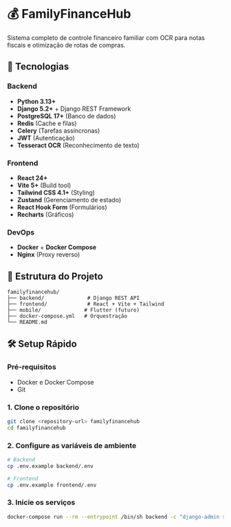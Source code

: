 # 💰 FamilyFinanceHub

Sistema completo de controle financeiro familiar com OCR para notas fiscais e otimização de rotas de compras.

## 🚀 Tecnologias

### Backend
- **Python 3.13+**
- **Django 5.2+** + Django REST Framework
- **PostgreSQL 17+** (Banco de dados)
- **Redis** (Cache e filas)
- **Celery** (Tarefas assíncronas)
- **JWT** (Autenticação)
- **Tesseract OCR** (Reconhecimento de texto)

### Frontend
- **React 24+**
- **Vite 5+** (Build tool)
- **Tailwind CSS 4.1+** (Styling)
- **Zustand** (Gerenciamento de estado)
- **React Hook Form** (Formulários)
- **Recharts** (Gráficos)

### DevOps
- **Docker** + **Docker Compose**
- **Nginx** (Proxy reverso)

## 📁 Estrutura do Projeto

```
familyfinancehub/
├── backend/              # Django REST API
├── frontend/             # React + Vite + Tailwind
├── mobile/              # Flutter (futuro)
├── docker-compose.yml   # Orquestração
└── README.md
```

## 🛠️ Setup Rápido

### Pré-requisitos
- Docker e Docker Compose
- Git

### 1. Clone o repositório
```bash
git clone <repository-url> familyfinancehub
cd familyfinancehub
```

### 2. Configure as variáveis de ambiente
```bash
# Backend
cp .env.example backend/.env

# Frontend
cp .env.example frontend/.env
```

### 3. Inicie os serviços
```bash
docker-compose run --rm --entrypoint /bin/sh backend -c "django-admin startproject config ."